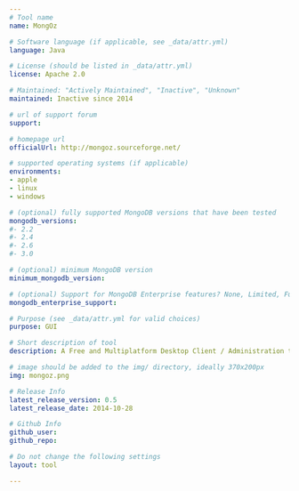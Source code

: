 ```yaml
---
# Tool name
name: MongOz

# Software language (if applicable, see _data/attr.yml)
language: Java

# License (should be listed in _data/attr.yml)
license: Apache 2.0

# Maintained: "Actively Maintained", "Inactive", "Unknown"
maintained: Inactive since 2014

# url of support forum
support: 

# homepage url
officialUrl: http://mongoz.sourceforge.net/

# supported operating systems (if applicable)
environments:
- apple
- linux
- windows

# (optional) fully supported MongoDB versions that have been tested
mongodb_versions:
#- 2.2
#- 2.4
#- 2.6
#- 3.0

# (optional) minimum MongoDB version
minimum_mongodb_version:

# (optional) Support for MongoDB Enterprise features? None, Limited, Full
mongodb_enterprise_support: 

# Purpose (see _data/attr.yml for valid choices)
purpose: GUI

# Short description of tool
description: A Free and Multiplatform Desktop Client / Administration tool for MongoDB

# image should be added to the img/ directory, ideally 370x200px
img: mongoz.png

# Release Info
latest_release_version: 0.5
latest_release_date: 2014-10-28

# Github Info
github_user: 
github_repo: 

# Do not change the following settings
layout: tool

---
```


